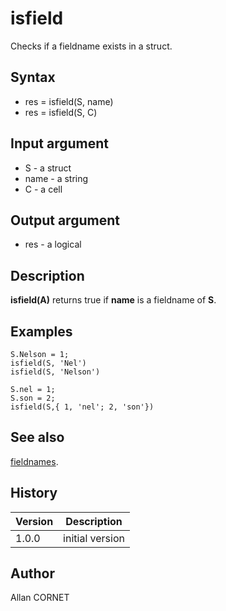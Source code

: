 

# isfield

Checks if a fieldname exists in a struct.

## Syntax

- res = isfield(S, name)
- res = isfield(S, C)

## Input argument

 - S - a struct
 - name - a string
 - C - a cell

## Output argument

 - res - a logical

## Description


  <p><b>isfield(A)</b> returns true if <b>name</b> is a fieldname of <b>S</b>.</p>


## Examples

```Nelson
S.Nelson = 1;
isfield(S, 'Nel')
isfield(S, 'Nelson')
```
```Nelson
S.nel = 1;
S.son = 2;
isfield(S,{ 1, 'nel'; 2, 'son'})
```

## See also

[fieldnames](fieldnames.html).
## History

|Version|Description|
|------|------|
|1.0.0|initial version|


## Author

Allan CORNET



